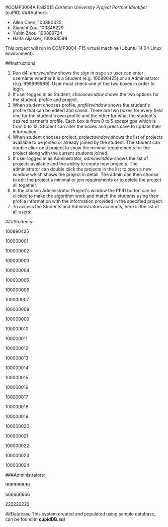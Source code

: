 #COMP3004A Fall2015
*Carleton University Project Partner Identifier* (cuPID)
###Authors:
* Allen Chen, 100890425
* Xianchi Zou, 100846229
* Yubin Zhou, 100889724
* Haifa Aljasser, 100868599



This project will run in COMP3004-F15 virtual machine (Ubuntu 14.04 Linux environment).

##Instructions
1. Run d4, *entrywindow* shows the sign in page so user can enter username whether it is a Student (e.g. 100890425) or an Administrator (e.g. 999999999). User must check one of the two boxes in order to login.
2. If user logged in as Student, *choosewindow* shows the two options for the student, profile and project.
3. When student chooses profile, *profilewindow* shows the student's profile  that can be edited and saved. There are two boxes for every field one for the student's own profile and the other for what the student's desired partner's profile. Each box is from 0 to 5 except gpa which is from 0 to 12. Student can alter the boxes and press save to update their information.
4. When student chooses project, *projectwindow* shows the list of projects available to be joined or already joined by the student. 
The student can double click on a project to show the minimal requirements for the project along with the current students joined.
5. If user logged in as Administrator, *adminwindow* shows the list of projects available and the ability to create new projects.
The administrator can double click the projects in the list to open a new window which shows the project in detail. The admin can then choose to edit the project's minimal to join requirements or to delete the project all together. 
6. In the chosen Administrator Project's window the PPID button can be clicked to make the algorithm work and match the students using their profile information with the information provided in the specified project. 
7. To access the Students and Administrators accounts, here is the list of all users:

###Students:

100890425

100000001

100000002

100000003

100000004

100000005

100000006

100000007

100000008

100000009

100000010

100000011

100000012

100000013

100000014

100000015

100000016

100000017

100000018

100000019

100000020

100000021

100000022

100000023

100000024

###Administrators:

999999999

666666666

222222222


##Database
This system created and populated using sample database, can be found in **cupidDB.sql**
